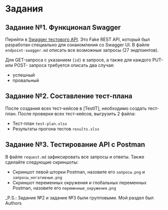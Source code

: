 # Задания

## Задание №1. Функционал Swagger

Перейти в [Swagger тестового API](https://fakerestapi.azurewebsites.net/index.html). Это Fake REST API, который был разработан специально для ознакомления со Swagger UI. В файле `endpoint-swagger.md` описать все возможные запросы (27 эндпоинтов).

Для GET-запроса с указанием `{id}` в запросе, а также для каждого PUT- или POST- запроса требуется описать два случая:
- успешный
- провальный

## Задание №2. Составление тест-плана

После создания всех тест-кейсов в [TestIT], необходимо создать тест-план. 
После проверки всех тест-кейсов, выгрузить 2 файла:
- Тест-план `test-plan.xlsx`
- Результаты прогона тестов `results.xlsx`

## Задание №3. Тестирование API с Postman

В файле `request.md` зафиксировать все запросы и ответы.
Также сделайте следующие скриншоты:
- Скриншот левой шторки Postman, назовите его `запросы.png` и `запросы_негативные.png`
- Скриншот переменных окружения и глобальных переменных Postman, назовите его `переменные_окружения.png`


_P.S.: Задание №2 и задание №3 были групповыми. Мой раздел был Authors
